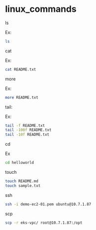# linux_commands

ls 

Ex:
```bash
ls
```


cat

Ex: 

```bash
cat README.txt 
```


more 

Ex: 
```bash
more README.txt 
```

tail:

Ex: 
```bash
tail -f README.txt
tail -100f README.txt
tail -10f README.txt 
```

cd

Ex
```bash
cd helloworld
```

touch

```bash
touch README.md
touch sample.txt

```
ssh 
```bash
ssh -i demo-ec2-01.pem ubuntu@10.7.1.87
```

scp 

```bash
scp -r eks-vpc/ root@10.7.1.87:/opt
```
